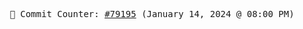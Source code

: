 <p align="center">
    <samp>
        📮 Commit Counter: <a href="https://github.com/Javascript-void0/Javascript-void0/commits/main">#79195</a> (January 14, 2024 @ 08:00 PM)
    </samp>
</p>